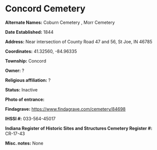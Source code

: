 # Concord Cemetery

**Alternate Names:** Coburn Cemetery , Morr Cemetery

**Date Established:** 1844

**Address:** Near intersection of County Road 47 and 56, St Joe, IN 46785

**Coordinates:** 41.32560, -84.96335

**Township:** Concord

**Owner:** ?

**Religious affiliation:** ?

**Status:** Inactive

**Photo of entrance:**

**Findagrave:** https://www.findagrave.com/cemetery/84698

**IHSSI #:** 033-564-45017

**Indiana Register of Historic Sites and Structures Cemetery Register #:** CR-17-43

**Misc. notes:** None

